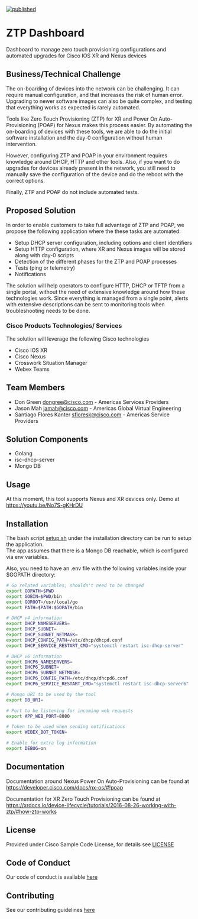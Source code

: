 [![published](https://static.production.devnetcloud.com/codeexchange/assets/images/devnet-published.svg)](https://developer.cisco.com/codeexchange/github/repo/CiscoSE/ztp-dashboard)

# ZTP Dashboard

Dashboard to manage zero touch provisioning configurations and automated upgrades for Cisco IOS XR and Nexus devices


## Business/Technical Challenge

The on-boarding of devices into the network can be challenging. It can require manual configuration, and that increases the risk of human error. Upgrading to newer software images can also be quite complex, and testing that everything works as expected is rarely automated.

Tools like Zero Touch Provisioning (ZTP) for XR and Power On Auto-Provisioning (POAP) for Nexus makes this process easier. By automating the on-boarding of devices with these tools, we are able to do the initial software installation and the day-0 configuration without human intervention.

However, configuring ZTP and POAP in your environment requires knowledge around DHCP, HTTP and other tools. Also, if you want to do upgrades for devices already present in the network, you still need to manually save the configuration of the device and do the reboot with the correct options.

Finally, ZTP and POAP do not include automated tests.

## Proposed Solution

In order to enable customers to take full advantage of ZTP and POAP, we propose the following application where the these tasks are automated:

* Setup DHCP server configuration, including options and client identifiers
* Setup HTTP configuration, where XR and Nexus images will be stored along with day-0 scripts
* Detection of the different phases for the ZTP and POAP processes 
* Tests (ping or telemetry)
* Notifications 

The solution will help operators to configure HTTP, DHCP or TFTP from a single portal, without the need of extensive knowledge around how these technologies work. Since everything is managed from a single point, alerts with extensive descriptions can be sent to monitoring tools when troubleshooting needs to be done.

### Cisco Products Technologies/ Services

The solution will leverage the following Cisco technologies

* Cisco IOS XR
* Cisco Nexus
* Crosswork Situation Manager
* Webex Teams

## Team Members

* Don Green <dongree@cisco.com> - Americas Services Providers
* Jason Mah <jamah@cisco.com> - Americas Global Virtual Engineering
* Santiago Flores Kanter <sfloresk@cisco.com> - Americas Service Providers 

## Solution Components

* Golang
* isc-dhcp-server
* Mongo DB

## Usage

At this moment, this tool supports Nexus and XR devices only. Demo at https://youtu.be/No7S-gKHrDU

## Installation

The bash script [setup.sh](./installation/setup.sh) under the installation directory can be run to setup the application.  
The app assumes that there is a Mongo DB reachable, which is configured via env variables.

Also, you need to have an .env file with the following variables inside your $GOPATH directory:

```bash
# Go related variables, shouldn't need to be changed
export GOPATH=$PWD
export GOBIN=$PWD/bin
export GOROOT=/usr/local/go
export PATH=$PATH:$GOPATH/bin

# DHCP v4 information
export DHCP_NAMESERVERS=
export DHCP_SUBNET=
export DHCP_SUBNET_NETMASK=
export DHCP_CONFIG_PATH=/etc/dhcp/dhcpd.conf
export DHCP_SERVICE_RESTART_CMD="systemctl restart isc-dhcp-server"

# DHCP v6 information
export DHCP6_NAMESERVERS=
export DHCP6_SUBNET=
export DHCP6_SUBNET_NETMASK=
export DHCP6_CONFIG_PATH=/etc/dhcp/dhcpd6.conf
export DHCP6_SERVICE_RESTART_CMD="systemctl restart isc-dhcp-server6"

# Mongo URI to be used by the tool
export DB_URI=

# Port to be listening for incoming web requests
export APP_WEB_PORT=8080

# Token to be used when sending notifications
export WEBEX_BOT_TOKEN=

# Enable for extra log information
export DEBUG=on
```

## Documentation

Documentation around Nexus Power On Auto-Provisioning can be found at https://developer.cisco.com/docs/nx-os/#!poap

Documentation for XR Zero Touch Provisioning can be found at https://xrdocs.io/device-lifecycle/tutorials/2016-08-26-working-with-ztp/#how-ztp-works 

## License

Provided under Cisco Sample Code License, for details see [LICENSE](./LICENSE)

## Code of Conduct

Our code of conduct is available [here](./CODE_OF_CONDUCT.md)

## Contributing

See our contributing guidelines [here](./CONTRIBUTING.md)
